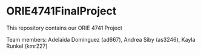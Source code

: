 # ORIE4741FinalProject
This repository contains our ORIE 4741 Project

Team members: Adelaida Dominguez (ad667), Andrea Siby (as3246), Kayla Runkel (kmr227)
